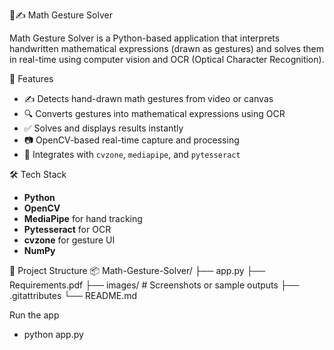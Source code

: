 🧠✍️ Math Gesture Solver

Math Gesture Solver is a Python-based application that interprets handwritten mathematical expressions (drawn as gestures) and solves them in real-time using computer vision and OCR (Optical Character Recognition).

 🚀 Features

- ✍️ Detects hand-drawn math gestures from video or canvas
- 🔍 Converts gestures into mathematical expressions using OCR
- ✅ Solves and displays results instantly
- 📷 OpenCV-based real-time capture and processing
- 🧠 Integrates with `cvzone`, `mediapipe`, and `pytesseract`


 🛠 Tech Stack

- **Python**
- **OpenCV**
- **MediaPipe** for hand tracking
- **Pytesseract** for OCR
- **cvzone** for gesture UI
- **NumPy**


 📁 Project Structure
📦 Math-Gesture-Solver/
├── app.py 
├── Requirements.pdf 
├── images/ # Screenshots or sample outputs
├── .gitattributes 
└── README.md 


Run the app
  -  python app.py
